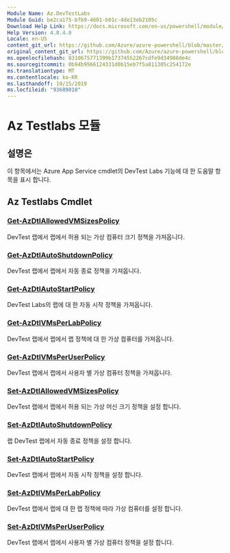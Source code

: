 ```yaml
---
Module Name: Az.DevTestLabs
Module Guid: be2ca175-bfb9-4601-b01c-4de13eb2105c
Download Help Link: https://docs.microsoft.com/en-us/powershell/module/az.devtestlabs
Help Version: 4.0.4.0
Locale: en-US
content_git_url: https://github.com/Azure/azure-powershell/blob/master/src/DevTestLabs/DevTestLabs/help/Az.DevTestLabs.md
original_content_git_url: https://github.com/Azure/azure-powershell/blob/master/src/DevTestLabs/DevTestLabs/help/Az.DevTestLabs.md
ms.openlocfilehash: 8310675771399b17374552267cdfe9d34988de4c
ms.sourcegitcommit: 0b94b9566124331d0b15eb7f5a811305c254172e
ms.translationtype: MT
ms.contentlocale: ko-KR
ms.lasthandoff: 10/15/2019
ms.locfileid: "93689010"
---
```

# Az Testlabs 모듈
## 설명은
이 항목에서는 Azure App Service cmdlet의 DevTest Labs 기능에 대 한 도움말 항목을 표시 합니다.

## Az Testlabs Cmdlet
### [Get-AzDtlAllowedVMSizesPolicy](Get-AzDtlAllowedVMSizesPolicy.md)
DevTest 랩에서 랩에서 허용 되는 가상 컴퓨터 크기 정책을 가져옵니다.

### [Get-AzDtlAutoShutdownPolicy](Get-AzDtlAutoShutdownPolicy.md)
DevTest 랩에서 랩에서 자동 종료 정책을 가져옵니다.

### [Get-AzDtlAutoStartPolicy](Get-AzDtlAutoStartPolicy.md)
DevTest Labs의 랩에 대 한 자동 시작 정책을 가져옵니다.

### [Get-AzDtlVMsPerLabPolicy](Get-AzDtlVMsPerLabPolicy.md)
DevTest 랩에서 랩에서 랩 정책에 대 한 가상 컴퓨터를 가져옵니다.

### [Get-AzDtlVMsPerUserPolicy](Get-AzDtlVMsPerUserPolicy.md)
DevTest 랩에서 랩에서 사용자 별 가상 컴퓨터 정책을 가져옵니다.

### [Set-AzDtlAllowedVMSizesPolicy](Set-AzDtlAllowedVMSizesPolicy.md)
DevTest 랩에서 랩에서 허용 되는 가상 머신 크기 정책을 설정 합니다.

### [Set-AzDtlAutoShutdownPolicy](Set-AzDtlAutoShutdownPolicy.md)
랩 DevTest 랩에서 자동 종료 정책을 설정 합니다.

### [Set-AzDtlAutoStartPolicy](Set-AzDtlAutoStartPolicy.md)
DevTest 랩에서 랩에서 자동 시작 정책을 설정 합니다.

### [Set-AzDtlVMsPerLabPolicy](Set-AzDtlVMsPerLabPolicy.md)
DevTest 랩에서 랩에 대 한 랩 정책에 따라 가상 컴퓨터를 설정 합니다.

### [Set-AzDtlVMsPerUserPolicy](Set-AzDtlVMsPerUserPolicy.md)
DevTest 랩에서 랩에서 사용자 별 가상 컴퓨터 정책을 설정 합니다.

